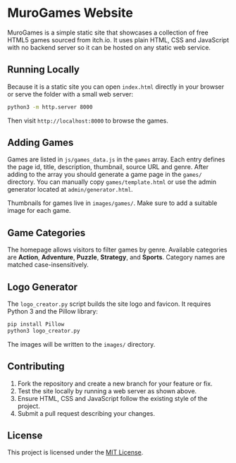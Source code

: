 # MuroGames Website

MuroGames is a simple static site that showcases a collection of free HTML5 games sourced from itch.io.
It uses plain HTML, CSS and JavaScript with no backend server so it can be hosted on any static web service.

## Running Locally

Because it is a static site you can open `index.html` directly in your browser or serve the folder with a small web server:

```bash
python3 -m http.server 8000
```

Then visit `http://localhost:8000` to browse the games.

## Adding Games

Games are listed in `js/games_data.js` in the `games` array. Each entry defines the page id, title, description, thumbnail, source URL and genre. After adding to the array you should generate a game page in the `games/` directory. You can manually copy `games/template.html` or use the admin generator located at `admin/generator.html`.

Thumbnails for games live in `images/games/`. Make sure to add a suitable image for each game.

## Game Categories

The homepage allows visitors to filter games by genre. Available categories are **Action**, **Adventure**, **Puzzle**, **Strategy**, and **Sports**. Category names are matched case-insensitively.


## Logo Generator

The `logo_creator.py` script builds the site logo and favicon. It requires Python 3 and the Pillow library:

```bash
pip install Pillow
python3 logo_creator.py
```

The images will be written to the `images/` directory.

## Contributing

1. Fork the repository and create a new branch for your feature or fix.
2. Test the site locally by running a web server as shown above.
3. Ensure HTML, CSS and JavaScript follow the existing style of the project.
4. Submit a pull request describing your changes.


## License

This project is licensed under the [MIT License](LICENSE).

